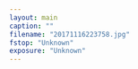 ```yaml
---
layout: main
caption: ""
filename: "20171116223758.jpg"
fstop: "Unknown"
exposure: "Unknown"
---
```


